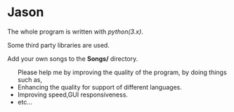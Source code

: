 # Jason
 
The whole program is written with <i>python(3.x)</i>.

Some third party libraries are used.

Add your own songs to the <b>Songs/</b> directory.


<ul>
 Please help me by improving the quality of the program, by doing things such as,
 <li>   Enhancing the quality for support of different languages.</li>
 <li>   Improving speed,GUI responsiveness.</li>
 <li>   etc...</li>
</ul>
